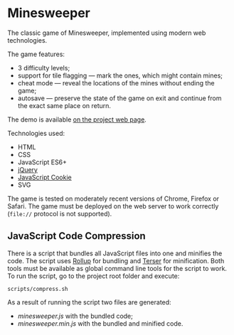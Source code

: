 # Minesweeper

The classic game of Minesweeper, implemented using modern web technologies.

The game features:

* 3 difficulty levels;
* support for tile flagging — mark the ones, which might contain mines;
* cheat mode — reveal the locations of the mines without ending the game;
* autosave — preserve the state of the game on exit and continue from the exact same place on return.

The demo is available [on the project web page](https://continuum.lv/minesweeper/).

Technologies used:

* HTML
* CSS
* JavaScript ES6+
* [jQuery](https://jquery.com)
* [JavaScript Cookie](https://github.com/js-cookie/js-cookie)
* SVG

The game is tested on moderately recent versions of Chrome, Firefox or Safari. The game must be deployed on
the web server to work correctly (`file://` protocol is not supported).

## JavaScript Code Compression

There is a script that bundles all JavaScript files into one and minifies the code. The script uses
[Rollup](https://rollupjs.org/) for bundling and [Terser](https://github.com/terser/terser) for minification.
Both tools must be available as global command line tools for the script to work. To run the script, go to the
project root folder and execute:

    scripts/compress.sh

As a result of running the script two files are generated:

* *minesweeper.js* with the bundled code;
* *minesweeper.min.js* with the bundled and minified code.

